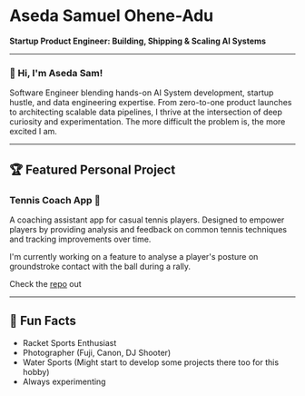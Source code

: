 # Aseda Samuel Ohene-Adu

**Startup Product Engineer: Building, Shipping & Scaling AI Systems**

---

### 👋 Hi, I'm Aseda Sam!
Software Engineer blending hands-on AI System development, startup hustle, and data engineering expertise. From zero-to-one product launches to architecting scalable data pipelines, I thrive at the intersection of deep curiosity and experimentation. The more difficult the problem is, the more excited I am.

---

## 🏆 Featured Personal Project

### Tennis Coach App 🎾
A coaching assistant app for casual tennis players. Designed to empower players by providing analysis and feedback on common tennis techniques and tracking improvements over time.

I'm currently working on a feature to analyse a player's posture on groundstroke contact with the ball during a rally.

Check the [repo](https://github.com/aseda-sam/tennis_coach_app) out

---

## 🧩 Fun Facts
- Racket Sports Enthusiast
- Photographer (Fuji, Canon, DJ Shooter)
- Water Sports (Might start to develop some projects there too for this hobby)
- Always experimenting
